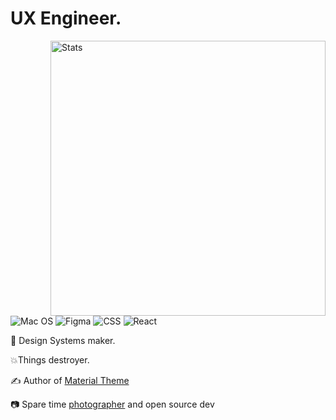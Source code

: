 # UX Engineer. 
<img src="https://metrics.lecoq.io/equinusocio?template=classic&base.header=0&base.activity=0&base.community=0&base.repositories=0&base.metadata=0&languages=1&base.indepth=false&languages.limit=8&languages.threshold=0%25&languages.other=false&languages.colors=github&languages.sections=most-used&languages.indepth=false&languages.analysis.timeout=15&languages.categories=markup%2C%20programming&languages.recent.categories=markup%2C%20programming&languages.recent.load=300&languages.recent.days=14&config.timezone=Europe%2FRome" alt="Stats" width="440" align="right">

![Mac OS](https://img.shields.io/badge/mac%20os-000000?style=for-the-badge&logo=macos&logoColor=F0F0F0)
![Figma](https://img.shields.io/badge/figma-%23F24E1E.svg?style=for-the-badge&logo=figma&logoColor=white)
![CSS](https://img.shields.io/badge/CSS-blue?style=for-the-badge&logo=css3&logoColor=white)
![React](https://img.shields.io/badge/react-%2320232a.svg?style=for-the-badge&logo=react&logoColor=%2361DAFB)

🌈 Design Systems maker.

💥Things destroyer.

✍️ Author of [Material Theme](https://github.com/material-theme/vsc-material-theme)

📷 Spare time [photographer](https://unsplash.com/@equinusocio) and open source dev


